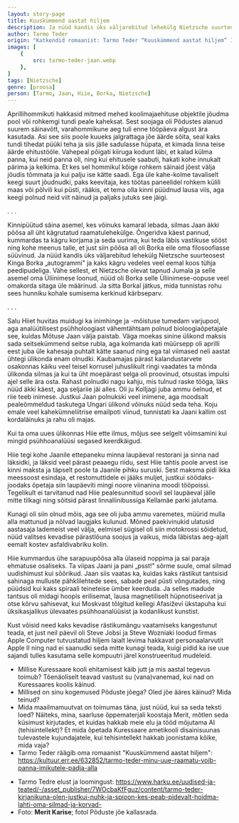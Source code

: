 ```yaml
---
layout: story-page
title: Kuuskümmend aastat hiljem
description: Ja nüüd kandis üks väljarebitud lehekülg Nietzsche suurteosest Kinga Borka “autogrammi”.
author: Tarmo Teder
origin: "Katkendid romaanist: Tarmo Teder “Kuuskümmend aastat hiljem” II osa (lk 184-187), EKSA, 2019"
images: [
    {
        src: tarmo-teder-jaan.webp
    },
]
tags: [Nietzsche]
genre: [proosa]
person: [Tarmo, Jaan, Hiie, Borka, Nietzsche]
---
```


<!-- jõudma ilmuma keerduma vedelema vaatama -->

<!-- # {{$doc.title}} -->

Aprillihommikuti hakkasid mitmed mehed koolimajaehituse objektile jõudma pool või rohkemgi tundi peale kaheksat. Sest soojaga oli Põdustes alanud suurem säinavõtt, varahommikune aeg tuli enne tööpäeva algust ära kasutada. Asi see siis poole kuueks jalgrattaga jõe äärde sõita, seal kaks tundi tihedat püüki teha ja siis jälle sadulasse hüpata, et kimada linna teise äärde ehitustööle. Vahepeal põigati kiiruga kodunt läbi, et kalad külma panna, kui neid panna oli, ning kui ehitusele saabuti, hakati kohe innukalt pärima ja kelkima. Et kes sel hommikul kõige rohkem säinaid jõest välja jõudis tõmmata ja kui palju ise kätte saadi. Ega üle kahe-kolme tavaliselt keegi suurt jõudnudki, paks keevitaja, kes töötas paneelidel rohkem külili maas või põlvili kui püsti, rääkis, et tema olla kinni püüdnud lausa viis, aga keegi polnud neid viit näinud ja paljaks jutuks see jäigi.

. . .

Kinnipüütud säina asemel, kes võinuks kamaral lebada, silmas Jaan äkki põõsa all üht kägrutatud raamatulehekülge. Õngeridva käest pannud, kummardas ta kägru korjama ja seda uurima, kui teda läbis vastikuse sööst ning kohe meenus talle, et just siin põõsa all oli Borka eile oma filosoofiasse süüvinud. Ja nüüd kandis üks väljarebitud lehekülg Nietzsche suurteosest Kinga Borka „autogrammi" ja kaks kägru vedeles veel eemal koos tühja peedipudeliga. Vähe sellest, et Nietzsche olevat tapnud Jumala ja selle asemel oma Üliinimese loonud, nüüd oli Borka selle Üliinimese-oopuse veel omakorda sitaga üle määrinud. Ja sitta Borkal jätkus, mida tunnistas rohu sees hunniku kohale sumisema kerkinud kärbseparv.

. . .

Salu Hiiet huvitas muidugi ka inimhinge ja -mõistuse tumedam varjupool, aga analüütilisest psühholoogiast vähemtähtsam polnud bioloogiaõpetajale see, kuidas Mõtuse Jaan välja paistab. Väga moekas sinine ülikond maksis sada seitsekümmend seitse rubla, aga kolmanda kati müürsepp oli aprilli eest juba üle kahesaja puhtalt kätte saanud ning ega tal viimased neli aastat ühtegi ülikonda enam olnudki. Kaubamajas pärast kalandustarvete osakonnas käiku veel teisel korrusel juhuslikult ringi vaadates ta mõnda ülikonda silmas ja kui ta üht moepärast selga oli proovinud, otsustas impulsi ajel selle ära osta. Rahast polnudki nagu kahju, mis tulnud raske tööga, läks nüüd äkki käest, aga seljariie jäi alles. Oli ju Kolljagi juba ammu öelnud, et riie teeb inimese. Justkui Jaan polnukski veel inimene, aga moodsalt pealeõmmeldud taskutega Ungari ülikond võinuks nüüd seda teha. Koju emale veel kahekümneliitrise emailpoti viinud, tunnistati ka Jaani kallim ost kordaläinuks ja rahu oli majas.

Kui ta oma uues ülikonnas Hiie ette ilmus, mõjus see selgelt võimsamini kui mingid psühhoanalüüsi segased keerdkäigud.

Hiie tegi kohe Jaanile ettepaneku minna laupäeval restorani ja sinna nad läksidki, ja läksid veel pärast peaaegu riidu, sest Hiie tahtis poole arvest ise kinni maksta ja täpselt poole ta Jaanile pihku suruski. Sest maksma pidi ikka meessoost esindaja, et restomuttidele ei jääks muljet, justkui söödaks-joodaks õpetaja siin laupäeviti mingi noore viinanina moodi tööpoissi. Tegelikult ei tarvitanud nad Hiie pealesunnitud soovil sel laupäeval jälle mitte tilkagi ning sõitsid pärast linnaliinibussiga Kellamäe parki jalutama.

Kunagi oli siin olnud mõis, aga see oli juba ammu varemetes, müürid mulla alla mattunud ja nõlvad laugjaks kulunud. Mõned paekivinukid ulatusid aastasaja lademeist veel välja, eelmisel sügisel oli siin motokrossi sõidetud, nüüd valitses kevadise pärastlõuna soojus ja vaikus, mida läbistas aeg-ajalt eemalt kostev asfaldivabriku kolin.

Hiie kummardus ühe sarapuupõõsa alla ülaseid noppima ja sai paraja ehmatuse osaliseks. Ta viipas Jaani ja pani „psst!" sõrme suule, omal silmad uudishimust kui sõõrikud. Jaan siis vaatas ka, kuidas kaks rästikut tantsisid sahinaga mulluste pähklilehtede sees, sabade peal püsti võngutades, ning püüdsid kui kaks spiraali teineteise ümber keerduda. Ja selles madude tantsus oli midagi hoopis erilisemat, lausa magnetiliselt hüpnotiseerivat ja otse kõrvu sahisevat, kui Moskvast tõlgitud kellegi Afasiževi ükstapuha kui üksikasjalikus ülevaates psühhoanalüüsist ja kodanlikust kunstist.

Kust võisid need kaks kevadise rästikumängu vaatamiseks kangestunut teada, et just neil päevil oli Steve Jobsi ja Steve Wozniaki loodud firmas Apple Computer tutvustatud hiljem laialt levima hakkavat personaalarvutit Apple II ning nad ei saanudki seda mitte kunagi teada, kuigi pidid ka ise uue sajandi tulles kasutama selle kompuutri järel konstrueeritud mudeleid.





<story-author :author="author" :origin="origin"></story-author>

<!-- <story-dictionary :terms="dictionary"></story-dictionary> -->



<details-wrapper summary="Mis mõtted tekkisid?">

- Millise Kuressaare kooli ehitamisest käib jutt ja mis aastal tegevus toimub? Tõenäoliselt teavad vastust su (vana)vanemad, kui nad on Kuressaares koolis käinud.
- Millised on sinu kogemused Põduste jõega? Oled jõe ääres käinud? Mida teinud?
- Mida maailmamuutvat on toimumas täna, just nüüd, kui sa seda teksti loed? Näiteks, mina, saarluse õppematerjali koostaja Merit, mõtlen seda küsimust kirjutades, et kuidas hakkab meie elu ja tööd mõjutama AI (tehisintellekt)? Et mida õpetada Kuressaare ametikooli disainisuunas tulevastele kujundajatele, kui tehisintellekt hakkab joonistama kõike, mida vaja?
- Tarmo Teder räägib oma romaanist "Kuuskümmend aastat hiljem": https://kultuur.err.ee/632852/tarmo-teder-minu-uue-raamatu-voib-panna-imikutele-padja-alla

</details-wrapper>


<details-wrapper summary="Allikad" class="text-sm" icon="icon-park-outline:document-folder">

- Tarmo Tedre elust ja loomingust: https://www.harku.ee/uudised-ja-teated/-/asset_publisher/7WOcbaKfFguz/content/tarmo-teder-kirjanikuna-olen-justkui-nuhk-ja-spioon-kes-peab-pidevalt-hoidma-lahti-oma-silmad-ja-korvad-
- Foto: **Merit Karise**; fotol Põduste jõe kallasrada.

</details-wrapper>

